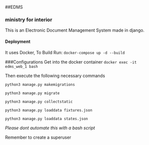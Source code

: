 ##EDMS 
### ministry for interior
This is an Electronic Document Management System made in django.

#### Deployment

It uses Docker, 
To Build Run:
`docker-compose up -d --build`

###Configurations
Get into the docker container `docker exec -it edms_web_1 bash`

Then execute the following necessary commands

`python3 manage.py makemigrations`

`python3 manage.py migrate`

`python3 manage.py collectstatic`

`python3 manage.py loaddata fixtures.json`

`python3 manage.py loaddata states.json`

_Please dont automate this with a bash script_

Remember to create a superuser